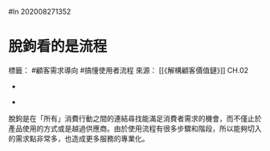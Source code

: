 #ln 202008271352
# 脫鉤看的是流程
標籤： #顧客需求導向 #搞懂使用者流程
來源： [[《解構顧客價值鏈》]] CH.02

-

>

-

脫鉤是在「所有」消費行動之間的連結尋找能滿足消費者需求的機會，而不僅止於產品使用的方式或是越過供應商。由於使用流程有很多步驟和階段，所以能夠切入的需求點非常多，也造成更多服務的專業化。